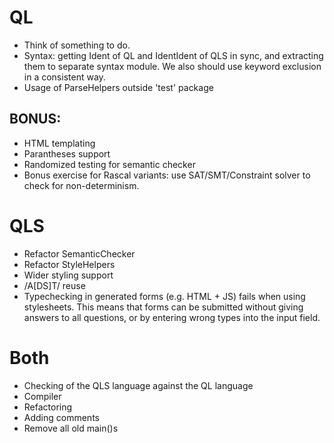 # QL
* Think of something to do.
* Syntax: getting Ident of QL and IdentIdent of QLS in sync, and extracting them
to separate syntax module. We also should use keyword exclusion in a 
consistent way. 
* Usage of ParseHelpers outside 'test' package

## BONUS:
* HTML templating
* Parantheses support
* Randomized testing for semantic checker
* Bonus exercise for Rascal variants: use SAT/SMT/Constraint solver to check for non-determinism.

# QLS
* Refactor SemanticChecker
* Refactor StyleHelpers
* Wider styling support
* /A[DS]T/ reuse
* Typechecking in generated forms (e.g. HTML + JS) fails when using stylesheets. This means that forms can be submitted without giving answers to all questions, or by entering wrong types into the input field. 

# Both
* Checking of the QLS language against the QL language
* Compiler
* Refactoring
* Adding comments
* Remove all old main()s
